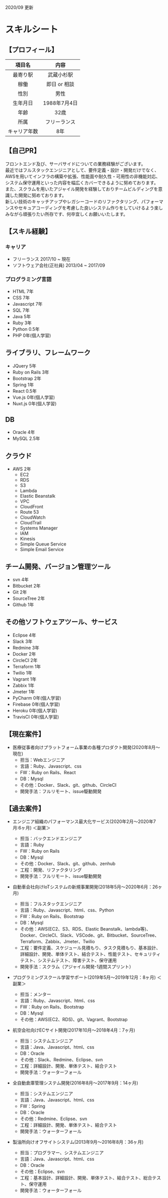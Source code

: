2020/09 更新
# スキルシート

## 【プロフィール】

| 項目名 | 内容 |
|:-----------:|:------------:|
| 最寄り駅 | 武蔵小杉駅 |
| 稼働 | 即日 or 相談 |
| 性別 | 男性 |
| 生年月日 | 1988年7月4日 |
| 年齢 | 32歳 |
| 所属 | フリーランス |
| キャリア年数 | 8年 |

## 【自己PR】
フロントエンド及び、サーバサイドについての業務経験がございます。  
最近ではフルスタックエンジニアとして、要件定義・設計・開発だけでなく、AWSを用いてインフラの構築や拡張、性能面や耐久性・可用性の非機能対応、システム保守運用といった内容を幅広くカバーできるように努めております。  
また、スクラムを用いたアジャイル開発を経験しておりチームビルディングを意識した開発に努めております。  
新しい技術のキャッチアップやレガシーコードのリファクタリング、パフォーマンスやセキュアコーディングを考慮した良いシステム作りをしていけるよう楽しみながら頑張りたい所存です、何卒宜しくお願いいたします。

## 【スキル経験】
### キャリア
- フリーランス 2017/10 ~ 現在
- ソフトウェア会社(正社員) 2013/04 ~ 2017/09

### プログラミング言語
- HTML 7年
- CSS  7年
- Javascript 7年
- SQL 7年
- Java 5年
- Ruby 3年
- Python 0.5年
- PHP 0年(個人学習)

## ライブラリ、フレームワーク
- JQuery 5年
- Ruby on Rails 3年
- Bootstrap 2年
- Spring 1年
- React 0.5年
- Vue.js 0年(個人学習)
- Nuxt.js 0年(個人学習)

## DB
- Oracle 4年
- MySQL 2.5年

## クラウド
- AWS 2年
  - EC2
  - RDS
  - S3
  - Lambda
  - Elastic Beanstalk
  - VPC
  - CloudFront
  - Route 53
  - CloudWatch
  - CloudTrail
  - Systems Manager
  - IAM
  - Kinesis
  - Simple Queue Service
  - Simple Email Service

## チーム開発、バージョン管理ツール
- svn 4年
- Bitbucket 2年
- Git 2年
- SourceTree 2年
- Github 1年

## その他ソフトウェアツール、サービス
- Eclipse 4年
- Slack 3年
- Redmine 3年
- Docker 2年
- CircleCI 2年
- Terraform 1年
- Twilio 1年
- Vagrant 1年
- Zabbix 1年
- Jmeter 1年
- PyCharm 0年(個人学習)
- Firebase 0年(個人学習)
- Heroku 0年(個人学習)
- TravisCI 0年(個人学習)

## 【現在案件】
- 医療従事者向けプラットフォーム事業の各種プロダクト開発(2020年8月〜現在)
  - 担当：Webエンジニア
  - 言語：Ruby、Javascript、css
  - FW：Ruby on Rails、React
  - DB：Mysql
  - その他：Docker、Slack、git、github、CircleCI
  - 開発手法：フルリモート、issue駆動開発

## 【過去案件】
- エンジニア組織のパフォーマンス最大化サービス(2020年2月〜2020年7月:6ヶ月) ＜副業＞
  - 担当：バックエンドエンジニア
  - 言語：Ruby
  - FW：Ruby on Rails
  - DB：Mysql
  - その他：Docker、Slack、git、github、zenhub
  - 工程：開発、リファクタリング
  - 開発手法：フルリモート、issue駆動開発

- 自動車会社向けIoTシステムの新規事業開発(2018年5月〜2020年6月：26ヶ月)
  - 担当：フルスタックエンジニア
  - 言語：Ruby、Javascript、html、css、Python
  - FW：Ruby on Rails、Bootstrap
  - DB：Mysql
  - その他：AWS(EC2、S3、RDS、Elastic Beanstalk、lambda等)、Docker、CircleCI、Slack、VSCode、git、Bitbucket、SourceTree、Terraform、Zabbix、Jmeter、Twilio
  - 工程：要件定義、スケジュール見積もり、タスク見積もり、基本設計、詳細設計、開発、単体テスト、結合テスト、性能テスト、セキュリティテスト、システムテスト、障害テスト、保守運用
  - 開発手法：スクラム（アジャイル開発-1週間スプリント）

- プログラミングスクール学習サポート(2019年5月〜2019年12月：8ヶ月) ＜副業＞
  - 担当：メンター
  - 言語：Ruby、Javascript、html、css
  - FW：Ruby on Rails、Bootstrap
  - DB：Mysql
  - その他：AWS(EC2、RDS)、git、Vagrant、Bootstrap

- 航空会社向けECサイト開発(2017年10月〜2018年4月：7ヶ月)
  - 担当：システムエンジニア
  - 言語：Java、Javascript、html、css
  - DB：Oracle
  - その他：Slack、Redmine、Eclipse、svn
  - 工程：詳細設計、開発、単体テスト、結合テスト
  - 開発手法：ウォーターフォール
 
- 全自動倉庫管理システム開発(2016年8月〜2017年9月：14ヶ月)
  - 担当：システムエンジニア
  - 言語：Java、Javascript、html、css
  - FW：Spring
  - DB：Oracle
  - その他：Redmine、Eclipse、svn
  - 工程：詳細設計、開発、単体テスト、結合テスト
  - 開発手法：ウォーターフォール

- 製油所向けオフサイトシステム(2013年9月〜2016年8月：36ヶ月)
  - 担当：プログラマー、システムエンジニア
  - 言語：Java、Javascript、html、css
  - DB：Oracle
  - その他：Eclipse、svn
  - 工程：基本設計、詳細設計、開発、単体テスト、結合テスト、総合テスト、保守運用
  - 開発手法：ウォーターフォール
